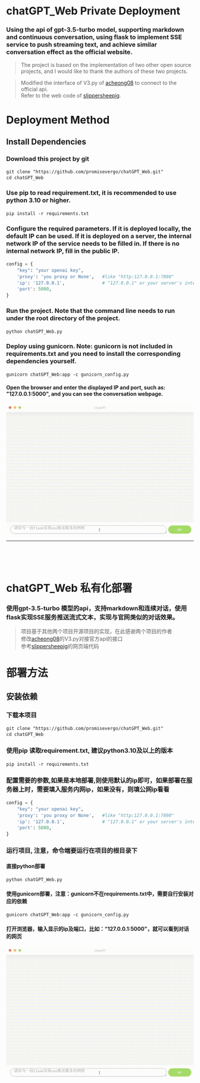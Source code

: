 # chatGPT_Web Private Deployment
### Using the api of gpt-3.5-turbo model, supporting markdown and continuous conversation, using flask to implement SSE service to push streaming text, and achieve similar conversation effect as the official website.
> The project is based on the implementation of two other open source projects, and I would like to thank the authors of these two projects.    

> Modified the interface of V3.py of [acheong08](https://github.com/acheong08/ChatGPT) to connect to the official api.  
> Refer to the web code of [slippersheepig](https://github.com/slippersheepig/chatgpt-web).  
# Deployment Method
## Install Dependencies
### Download this project by git
```shell
git clone "https://github.com/promisevergo/chatGPT_Web.git"
cd chatGPT_Web
```
### Use pip to read requirement.txt, it is recommended to use python 3.10 or higher.
```shell
pip install -r requirements.txt
```
### Configure the required parameters. If it is deployed locally, the default IP can be used. If it is deployed on a server, the internal network IP of the service needs to be filled in. If there is no internal network IP, fill in the public IP.
```python
config = {
    "key": "your openai key",
    'proxy': 'you proxy or None',   #like "http:127.0.0.1:7890"
    'ip': '127.0.0.1',              # "127.0.0.1" or your server's internal network ip or your server's public ip
    'port': 5000,
}
```
### Run the project. Note that the command line needs to run under the root directory of the project.
```shell
python chatGPT_Web.py
```
### Deploy using gunicorn. Note: gunicorn is not included in requirements.txt and you need to install the corresponding dependencies yourself.
```shell
gunicorn chatGPT_Web:app -c gunicorn_config.py
```
#### Open the browser and enter the displayed IP and port, such as: "127.0.0.1:5000", and you can see the conversation webpage.
![chat](https://github.com/promisevergo/chatGPT_Web/blob/main/chat.gif)  

---
<br>
<br>
<br>

# chatGPT_Web 私有化部署
### 使用gpt-3.5-turbo 模型的api，支持markdown和连续对话，使用flask实现SSE服务推送流式文本，实现与官网类似的对话效果。
> 项目基于其他两个项目开源项目的实现，在此感谢两个项目的作者  
> 修改[acheong08](https://github.com/acheong08/ChatGPT)的V3.py对接官方api的接口  
> 参考[slippersheepig](https://github.com/slippersheepig/chatgpt-web)的网页端代码

# 部署方法
## 安装依赖
### 下载本项目
```shell
git clone "https://github.com/promisevergo/chatGPT_Web.git"
cd chatGPT_Web
```

### 使用pip 读取requirement.txt, 建议python3.10及以上的版本
```shell
pip install -r requirements.txt
```

### 配置需要的参数,如果是本地部署,则使用默认的ip即可，如果部署在服务器上时，需要填入服务内网ip，如果没有，则填公网ip看看
```python
config = {
    "key": "your openai key",
    'proxy': 'you proxy or None',   #like "http:127.0.0.1:7890"
    'ip': '127.0.0.1',              # "127.0.0.1" or your server's internal network ip or your server's public ip
    'port': 5000,
}
```
### 运行项目, 注意，命令端要运行在项目的根目录下
#### 直接python部署
```shell
python chatGPT_Web.py
```
#### 使用gunicorn部署，注意：gunicorn不在requirements.txt中，需要自行安装对应的依赖
```shell
gunicorn chatGPT_Web:app -c gunicorn_config.py
```
#### 打开浏览器，输入显示的ip及端口，比如：“127.0.0.1:5000"，就可以看到对话的网页
![chat](https://github.com/promisevergo/chatGPT_Web/blob/main/chat.gif)
